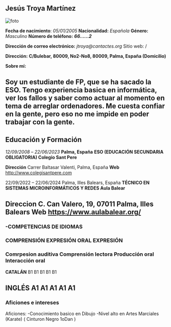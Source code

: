 ## Jesús Troya Martínez       

![foto](https://pbs.twimg.com/media/ElmPBfpX0AAOwZt.jpg)

**Fecha de nacimiento**: _05/01/2005_ **Nacionalidad:** _Española_ **Género:** _Masculino_ **Número de teléfono:** ***66......2***

**Dirección de correo electrónico:** _jtroya@cantactes.org_ Sitio web: /

**Dirección:** **__C/Bulebar, 80009, No2-No8, 80009, Palma, España (Domicilio)__**

**Sobre mí:**

Soy un estudiante de FP, que se ha sacado la ESO. Tengo experiencia basica en informática, 
ver los fallos y saber como actuar al momento en tema de arreglar ordenadores. Me cuesta confiar
en la gente, pero eso no me impide en poder trabajar con la gente.
---------------------------------------------------------------------------------------------------------------------------------------
## **Educación y Formación**

_12/09/2008_ – _22/06/2023_ **Palma, España**
**ESO (EDUCACIÓN SECUNDARIA OBLIGATORIA) Colegio Sant Pere**

**Dirección** Carrer Baltasar Valenti, Palma, España **Web** http://www.colegisantpere.com

22/09/2022 – 22/06/2024 Palma, Illes Balears, España
**TÉCNICO EN SISTEMAS MICROINFORMÁTICOS Y REDES Aula Balear**

**Direccion** __**C. Can Valero, 19, 07011 Palma, Illes Balears **Web** https://www.aulabalear.org/**__
---------------------------------------------------------------------------------------------------------------------------------------
### -COMPETENCIAS DE IDIOMAS

          
###                         COMPRENSIÓN               EXPRESIÓN ORAL                     EXPRESIÓN
          
###		Comrpesion auditiva  Comprensión lectora  Producción oral Interacción oral

**CATALÁN**                  B1                     B1                B1            B1         B1

**INGLÉS**                   A1                     A1                A1            A1         A1
----------------------------------------------------------------------------------------------------------------------------------------
### Aficiones e intereses

Aficiones: -Conocimiento basico en Dibujo
	   -Nivel alto en Artes Marciales (Karate) ( Cinturon Negro 1oDan )
